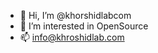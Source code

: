 - 👋 Hi, I’m @khorshidlabcom
- 👀 I’m interested in OpenSource
- 📫 info@khroshidlab.com

<!---
khorshidlabcom/khorshidlabcom is a ✨ special ✨ repository because its `README.md` (this file) appears on your GitHub profile.
You can click the Preview link to take a look at your changes.
--->
